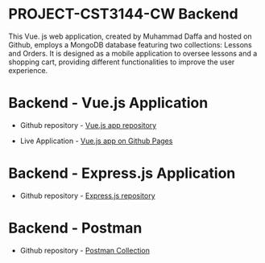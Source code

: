 # PROJECT-CST3144-CW Backend

This Vue. js web application, created by Muhammad Daffa and hosted on Github, employs a MongoDB database featuring two collections: Lessons and Orders. It is designed as a mobile application to oversee lessons and a shopping cart, providing different functionalities to improve the user experience.


# Backend - Vue.js Application

- Github repository - [Vue.js app repository]( https://github.com/Kogaweidner/Afterschoolclass-Frontend)

- Live Application - [Vue.js app on Github Pages](https://kogaweidner.github.io/Afterschoolclass-Frontend/)


# Backend - Express.js Application

- Github repository - [Express.js repository](https://github.com/Kogaweidner/AfterSchoolclass-backend)

# Backend - Postman

- Github repository - [Postman Collection](https://elements.getpostman.com/redirect?entityId=39767298-9c845d2c-7e25-4483-b591-f6f13a24365d&entityType=collection)
